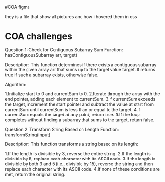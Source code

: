 #COA figma

they is a file that show all pictures and how i hovered them in css

# COA challenges

Question 1: Check for Contiguous Subarray Sum
Function: hasContiguousSubarray(arr, target)

Description:
This function determines if there exists a contiguous subarray within the given array arr that sums up to the target value target. It returns true if such a subarray exists, otherwise false.

Algorithm:

1.Initialize start to 0 and currentSum to 0.
2.Iterate through the array with the end pointer, adding each element to currentSum.
3.If currentSum exceeds the target, increment the start pointer and subtract the value at start from currentSum until currentSum is less than or equal to the target.
4.If currentSum equals the target at any point, return true.
5.If the loop completes without finding a subarray that sums to the target, return false.

Question 2: Transform String Based on Length
Function: transformString(input)

Description:
This function transforms a string based on its length:

1.If the length is divisible by 3, reverse the entire string.
2.If the length is divisible by 5, replace each character with its ASCII code.
3.If the length is divisible by both 3 and 5 (i.e., divisible by 15), reverse the string and then replace each character with its ASCII code.
4.If none of these conditions are met, return the original string.
